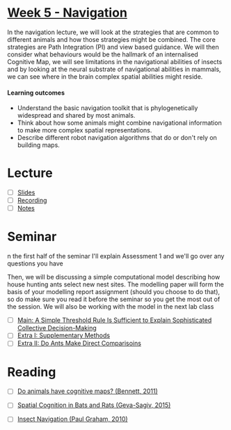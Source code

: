 # [Week 5 - Navigation](https://canvas.sussex.ac.uk/courses/34991/pages/week-5-navigation?module_item_id=1509129)
In the navigation lecture, we will look at the strategies that are common to different animals and how those strategies might be combined. The core strategies are Path Integration (PI) and view based guidance. We will then consider what behaviours would be the hallmark of an internalised Cognitive Map, we will see limitations in the navigational abilities of insects and by looking at the neural substrate of navigational abilities in mammals, we can see where in the brain complex spatial abilities might reside.

#### Learning outcomes
- Understand the basic navigation toolkit that is phylogenetically widespread and shared by most animals. 
- Think about how some animals might combine navigational information to make more complex spatial representations.
- Describe different robot navigation algorithms that do or don't rely on building maps.

# Lecture 
- [ ] [Slides](https://github.com/LukeBirkett/study-planner/blob/main/826G5_Intelligence_in_Animals_and_Machines/weeks/week_5/files/lec_5_navigation.pdf)
- [ ] [Recording]()
- [ ] [Notes]()

# Seminar
n the first half of the seminar I'll explain Assessment 1 and we'll go over any questions you have

Then, we will be discussing a simple computational model describing how house hunting ants select new nest sites. The modelling paper will form the basis of your modelling report assignment (should you choose to do that), so do make sure you read it before the seminar so you get the most out of the session. We will also be working with the model in the next lab class
- [ ] [Main: A Simple Threshold Rule Is Sufficient to Explain Sophisticated Collective Decision-Making](https://github.com/LukeBirkett/study-planner/blob/main/826G5_Intelligence_in_Animals_and_Machines/weeks/week_5/seminar/rob_2011_simple_threshold.pdf)
- [ ] [Extra I: Supplementary Methods](https://github.com/LukeBirkett/study-planner/blob/main/826G5_Intelligence_in_Animals_and_Machines/weeks/week_5/seminar/rob_2011_sup_methods.doc)
- [ ] [Extra II: Do Ants Make Direct Comparisoins](https://github.com/LukeBirkett/study-planner/blob/main/826G5_Intelligence_in_Animals_and_Machines/weeks/week_5/seminar/rob_2011_ants_direct.pdf)

# Reading
- [ ] [Do animals have cognitive maps? (Bennett, 2011)](https://github.com/LukeBirkett/study-planner/blob/main/826G5_Intelligence_in_Animals_and_Machines/weeks/week_5/files/animals_cog_maps.pdf)
- [ ] [Spatial Cognition in Bats and Rats (Geva-Sagiv, 2015)](https://github.com/LukeBirkett/study-planner/blob/main/826G5_Intelligence_in_Animals_and_Machines/weeks/week_5/files/spatial_cognition_bats_rats.pdf)
- [ ] [Insect Navigation (Paul Graham, 2010)](https://github.com/LukeBirkett/study-planner/blob/main/826G5_Intelligence_in_Animals_and_Machines/weeks/week_5/files/insect_navigation.pdf)



